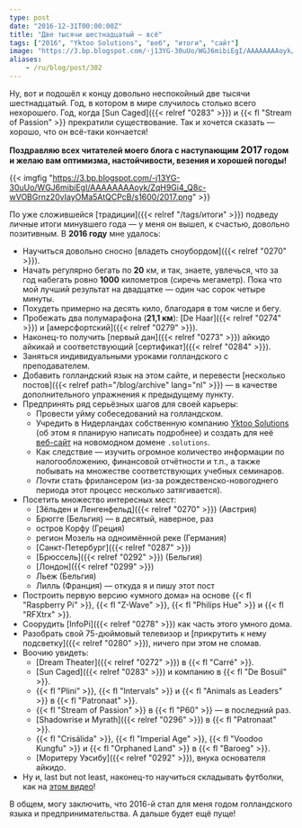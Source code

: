 ```yaml
---
type: post
date: "2016-12-31T00:00:00Z"
title: "Две тысячи шестнадцатый — всё"
tags: ["2016", "Yktoo Solutions", "веб", "итоги", "сайт"]
image: "https://3.bp.blogspot.com/-j13YG-30uUo/WGJ6mibiEgI/AAAAAAAAoyk/ZqH9Gi4_Q8c-wVOBGrnz20vIayOMa5AtQCPcB/s1600/2017.png"
aliases:
    - /ru/blog/post/302
---
```


Ну, вот и подошёл к концу довольно неспокойный две тысячи шестнадцатый. Год, в котором в мире случилось столько всего нехорошего. Год, когда [Sun Caged]({{< relref "0283" >}}) и {{< fl "Stream of Passion" >}} прекратили существование. Так и хочется сказать — хорошо, что он всё-таки кончается!

<p class="text-center">
    <b>Поздравляю всех читателей моего блога с наступающим <big>2017</big> годом и желаю вам оптимизма, настойчивости, везения и хорошей погоды!</b>
</p>

{{< imgfig "https://3.bp.blogspot.com/-j13YG-30uUo/WGJ6mibiEgI/AAAAAAAAoyk/ZqH9Gi4_Q8c-wVOBGrnz20vIayOMa5AtQCPcB/s1600/2017.png" >}}

По уже сложившейся [традиции]({{< relref "/tags/итоги" >}}) подведу личные итоги минувшего года — у меня он вышел, к счастью, довольно позитивным. В **2016 году** мне удалось:

<!--more-->

* Научиться довольно сносно [владеть сноубордом]({{< relref "0270" >}}).
* Начать регулярно бегать по **20** км, и так, знаете, увлечься, что за год набегать ровно **1000** километров (сиречь мегаметр). Пока что мой лучший результат на двадцатке — один час сорок четыре минуты.
* Похудеть примерно на десять кило, благодаря в том числе и бегу.
* Пробежать два полумарафона (**21,1 км**): [De Haar]({{< relref "0274" >}}) и [амерсфортский]({{< relref "0279" >}}).
* Наконец-то получить [первый дан]({{< relref "0273" >}}) айкидо айкикай и соответствующий [сертификат]({{< relref "0284" >}}).
* Заняться индивидуальными уроками голландского с преподавателем.
* Добавить голландский язык на этом сайте, и перевести [несколько постов]({{< relref path="/blog/archive" lang="nl" >}}) — в качестве дополнительного упражнения к предыдущему пункту.
* Предпринять ряд серьёзных шагов для своей карьеры:
    * Провести уйму собеседований на голландском.
    * Учредить в Нидерландах собственную компанию [Yktoo Solutions](http://www.yktoo.solutions/) (об этом я планирую написать подробнее) и создать для неё [веб-сайт](http://www.yktoo.solutions/) на новомодном домене `.solutions`.
    * Как следствие — изучить огромное количество информации по налогообложению, финансовой отчётности и т.п., а также побывать на множестве соответствующих учебных семинаров.
    * *Почти* стать фрилансером (из-за рождественско-новогоднего периода этот процесс несколько затягивается).
* Посетить множество интересных мест:
    * [Зёльден и Ленгенфельд]({{< relref "0270" >}}) (Австрия)
    * Брюгге (Бельгия) — в десятый, наверное, раз
    * остров Корфу (Греция)
    * регион Мозель на одноимённой реке (Германия)
    * [Санкт-Петербург]({{< relref "0287" >}})
    * [Брюссель]({{< relref "0292" >}}) (Бельгия)
    * [Лондон]({{< relref "0299" >}})
    * Льеж (Бельгия)
    * Лилль (Франция) — откуда я и пишу этот пост
* Построить первую версию «умного дома» на основе {{< fl "Raspberry Pi" >}}, {{< fl "Z-Wave" >}}, {{< fl "Philips Hue" >}} и {{< fl "RFXtrx" >}}.
* Соорудить [InfoPi]({{< relref "0278" >}}) как часть этого умного дома.
* Разобрать свой 75-дюймовый телевизор и [прикрутить к нему подсветку]({{< relref "0280" >}}), ничего при этом не сломав.
* Воочию увидеть:
    * [Dream Theater]({{< relref "0272" >}}) в {{< fl "Carré" >}}.
    * [Sun Caged]({{< relref "0283" >}}) и компанию в {{< fl "De Bosuil" >}}.
    * {{< fl "Plini" >}}, {{< fl "Intervals" >}} и {{< fl "Animals as Leaders" >}} в {{< fl "Patronaat" >}}.
    * {{< fl "Stream of Passion" >}} в {{< fl "P60" >}} — в последний раз.
    * [Shadowrise и Myrath]({{< relref "0296" >}}) в {{< fl "Patronaat" >}}.
    * {{< fl "Crisálida" >}}, {{< fl "Imperial Age" >}}, {{< fl "Voodoo Kungfu" >}} и {{< fl "Orphaned Land" >}} в {{< fl "Baroeg" >}}.
    * [Моритеру Уэсибу]({{< relref "0292" >}}), внука основателя айкидо.
* Ну и, last but not least, наконец-то научиться складывать футболки, как на [этом видео](https://www.youtube.com/watch?v=iyqltFTug1I)!

В общем, могу заключить, что 2016-й стал для меня годом голландского языка и предпринимательства. А дальше будет ещё пуще!
